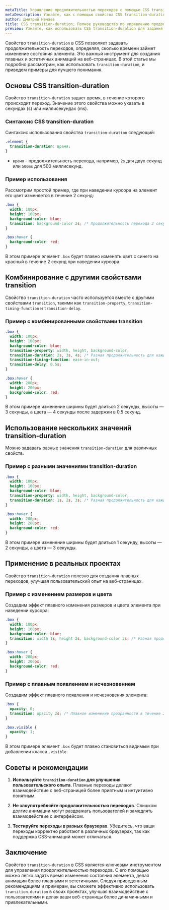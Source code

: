 ```yaml
---
metaTitle: Управление продолжительностью переходов с помощью CSS transition-duration
metaDescription: Узнайте, как с помощью свойства CSS transition-duration задавать продолжительность изменения состояния элементов. Полное руководство с примерами.
author: Дмитрий Нечаев
title: CSS transition-duration; Полное руководство по управлению продолжительностью переходов
preview: Узнайте, как использовать CSS transition-duration для задания продолжительности изменения состояния элементов. Полное руководство с примерами.
---
```


Свойство `transition-duration` в CSS позволяет задавать продолжительность переходов, определяя, сколько времени займет изменение состояния элемента. Это важный инструмент для создания плавных и эстетичных анимаций на веб-страницах. В этой статье мы подробно рассмотрим, как использовать `transition-duration`, и приведем примеры для лучшего понимания.

## Основы CSS transition-duration

Свойство `transition-duration` задает время, в течение которого происходит переход. Значение этого свойства можно указать в секундах (s) или миллисекундах (ms).

### Синтаксис CSS transition-duration

Синтаксис использования свойства `transition-duration` следующий:

```css
.element {
  transition-duration: время;
}
```

- `время` - продолжительность перехода, например, `2s` для двух секунд или `500ms` для 500 миллисекунд.

### Пример использования

Рассмотрим простой пример, где при наведении курсора на элемент его цвет изменяется в течение 2 секунд:

```css
.box {
  width: 100px;
  height: 100px;
  background-color: blue;
  transition: background-color 2s; /* Продолжительность перехода 2 секунды */
}

.box:hover {
  background-color: red;
}
```

В этом примере элемент `.box` будет плавно изменять цвет с синего на красный в течение 2 секунд при наведении курсора.

## Комбинирование с другими свойствами transition

Свойство `transition-duration` часто используется вместе с другими свойствами `transition`, такими как `transition-property`, `transition-timing-function` и `transition-delay`.

### Пример с комбинированными свойствами transition

```css
.box {
  width: 100px;
  height: 100px;
  background-color: blue;
  transition-property: width, height, background-color;
  transition-duration: 2s, 3s, 4s; /* Разная продолжительность для каждого свойства */
  transition-timing-function: ease-in-out;
  transition-delay: 0.5s;
}

.box:hover {
  width: 200px;
  height: 200px;
  background-color: red;
}
```

В этом примере изменение ширины будет длиться 2 секунды, высоты — 3 секунды, а цвета — 4 секунды после задержки в 0.5 секунд.

## Использование нескольких значений transition-duration

Можно задавать разные значения `transition-duration` для различных свойств.

### Пример с разными значениями transition-duration

```css
.box {
  width: 100px;
  height: 100px;
  background-color: blue;
  transition-property: width, height, background-color;
  transition-duration: 1s, 2s, 3s; /* Разная продолжительность для каждого свойства */
}

.box:hover {
  width: 200px;
  height: 200px;
  background-color: red;
}
```

В этом примере изменение ширины будет длиться 1 секунду, высоты — 2 секунды, а цвета — 3 секунды.

## Применение в реальных проектах

Свойство `transition-duration` полезно для создания плавных переходов, улучшая пользовательский опыт на веб-страницах.

### Пример с изменением размеров и цвета

Создадим эффект плавного изменения размеров и цвета элемента при наведении курсора:

```css
.box {
  width: 100px;
  height: 100px;
  background-color: blue;
  transition: width 1s, height 2s, background-color 3s; /* Разная продолжительность для каждого свойства */
}

.box:hover {
  width: 200px;
  height: 200px;
  background-color: red;
}
```

### Пример с плавным появлением и исчезновением

Создадим эффект плавного появления и исчезновения элемента:

```css
.box {
  opacity: 0;
  transition: opacity 2s; /* Плавное изменение прозрачности в течение 2 секунд */
}

.box.visible {
  opacity: 1;
}
```

В этом примере элемент `.box` будет плавно становиться видимым при добавлении класса `.visible`.

## Советы и рекомендации

1. **Используйте `transition-duration` для улучшения пользовательского опыта**. Плавные переходы делают взаимодействие с веб-страницей более приятным и интуитивно понятным.

2. **Не злоупотребляйте продолжительностью переходов**. Слишком долгие анимации могут раздражать пользователей и замедлять взаимодействие с интерфейсом.

3. **Тестируйте переходы в разных браузерах**. Убедитесь, что ваши переходы корректно работают в различных браузерах, так как поддержка CSS-анимаций может отличаться.

## Заключение

Свойство `transition-duration` в CSS является ключевым инструментом для управления продолжительностью переходов. С его помощью можно легко задать время изменения состояния элемента, делая анимации более плавными и эстетичными. Следуя приведенным рекомендациям и примерам, вы сможете эффективно использовать `transition-duration` в своих проектах, улучшая взаимодействие с пользователями и делая ваши веб-страницы более динамичными и привлекательными.